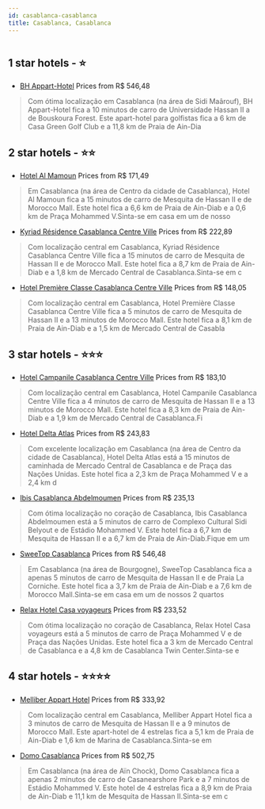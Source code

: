 ```yaml
---
id: casablanca-casablanca
title: Casablanca, Casablanca
---
```


<center><img src="https://i.travelapi.com/hotels/23000000/22500000/22490400/22490398/49738503_z.jpg" alt="" /></center>


##  1 star hotels - ⭐️

-    [BH Appart-Hotel](https://www.hurb.com/br/aud/https://www.hurb.com/br/hotels/casablanca/bh-appart-hotel-HT-ICWG?cmp=18055) Prices from R$ 546,48
   > Com ótima localização em Casablanca (na área de Sidi Maârouf), BH Appart-Hotel fica a 10 minutos de carro de Universidade Hassan II a de Bouskoura Forest.  Este apart-hotel para golfistas fica a 6 km de Casa Green Golf Club e a 11,8 km de Praia de Ain-Dia

##  2 star hotels - ⭐️⭐️

-    [Hotel Al Mamoun](https://www.hurb.com/br/aud/https://www.hurb.com/br/hotels/casablanca/hotel-al-mamoun-HT-VKSJ?cmp=18055) Prices from R$ 171,49
   > Em Casablanca (na área de Centro da cidade de Casablanca), Hotel Al Mamoun fica a 15 minutos de carro de Mesquita de Hassan II e de Morocco Mall.  Este hotel fica a 6,6 km de Praia de Ain-Diab e a 0,6 km de Praça Mohammed V.Sinta-se em casa em um de nosso
-    [Kyriad Résidence Casablanca Centre Ville](https://www.hurb.com/br/aud/https://www.hurb.com/br/hotels/casablanca/kyriad-residence-casablanca-centre-ville-HT-IAOA?cmp=18055) Prices from R$ 222,89
   > Com localização central em Casablanca, Kyriad Résidence Casablanca Centre Ville fica a 15 minutos de carro de Mesquita de Hassan II e de Morocco Mall.  Este hotel fica a 8,7 km de Praia de Ain-Diab e a 1,8 km de Mercado Central de Casablanca.Sinta-se em c
-    [Hotel Première Classe Casablanca Centre Ville](https://www.hurb.com/br/aud/https://www.hurb.com/br/hotels/casablanca/hotel-premiere-classe-casablanca-centre-ville-HT-25PD?cmp=18055) Prices from R$ 148,05
   > Com localização central em Casablanca, Hotel Première Classe Casablanca Centre Ville fica a 5 minutos de carro de Mesquita de Hassan II e a 13 minutos de Morocco Mall.  Este hotel fica a 8,1 km de Praia de Ain-Diab e a 1,5 km de Mercado Central de Casabla

##  3 star hotels - ⭐️⭐️⭐️

-    [Hotel Campanile Casablanca Centre Ville](https://www.hurb.com/br/aud/https://www.hurb.com/br/hotels/casablanca/hotel-campanile-casablanca-centre-ville-HT-JXM9?cmp=18055) Prices from R$ 183,10
   > Com localização central em Casablanca, Hotel Campanile Casablanca Centre Ville fica a 4 minutos de carro de Mesquita de Hassan II e a 13 minutos de Morocco Mall.  Este hotel fica a 8,3 km de Praia de Ain-Diab e a 1,9 km de Mercado Central de Casablanca.Fi
-    [Hotel Delta Atlas](https://www.hurb.com/br/aud/https://www.hurb.com/br/hotels/casablanca/hotel-delta-atlas-HT-98NY?cmp=18055) Prices from R$ 243,83
   > Com excelente localização em Casablanca (na área de Centro da cidade de Casablanca), Hotel Delta Atlas está a 15 minutos de caminhada de Mercado Central de Casablanca e de Praça das Nações Unidas.  Este hotel fica a 2,3 km de Praça Mohammed V e a 2,4 km d
-    [Ibis Casablanca Abdelmoumen](https://www.hurb.com/br/aud/https://www.hurb.com/br/hotels/casablanca/ibis-casablanca-abdelmoumen-HT-PWO5?cmp=18055) Prices from R$ 235,13
   > Com ótima localização no coração de Casablanca, Ibis Casablanca Abdelmoumen está a 5 minutos de carro de Complexo Cultural Sidi Belyout e de Estádio Mohammed V.  Este hotel fica a 6,7 km de Mesquita de Hassan II e a 6,7 km de Praia de Ain-Diab.Fique em um
-    [SweeTop Casablanca](https://www.hurb.com/br/aud/https://www.hurb.com/br/hotels/casablanca/sweetop-casablanca-HT-796A?cmp=18055) Prices from R$ 546,48
   > Em Casablanca (na área de Bourgogne), SweeTop Casablanca fica a apenas 5 minutos de carro de Mesquita de Hassan II e de Praia La Corniche.  Este hotel fica a 3,7 km de Praia de Ain-Diab e a 7,6 km de Morocco Mall.Sinta-se em casa em um de nossos 2 quartos
-    [Relax Hotel Casa voyageurs](https://www.hurb.com/br/aud/https://www.hurb.com/br/hotels/casablanca/relax-hotel-casa-voyageurs-HT-WE9C?cmp=18055) Prices from R$ 233,52
   > Com ótima localização no coração de Casablanca, Relax Hotel Casa voyageurs está a 5 minutos de carro de Praça Mohammed V e de Praça das Nações Unidas.  Este hotel fica a 3 km de Mercado Central de Casablanca e a 4,8 km de Casablanca Twin Center.Sinta-se e

##  4 star hotels - ⭐️⭐️⭐️⭐️

-    [Melliber Appart Hotel](https://www.hurb.com/br/aud/https://www.hurb.com/br/hotels/casablanca/melliber-appart-hotel-HT-OVGK?cmp=18055) Prices from R$ 333,92
   > Com localização central em Casablanca, Melliber Appart Hotel fica a 3 minutos de carro de Mesquita de Hassan II e a 9 minutos de Morocco Mall.  Este apart-hotel de 4 estrelas fica a 5,1 km de Praia de Ain-Diab e 1,6 km de Marina de Casablanca.Sinta-se em 
-    [Domo Casablanca](https://www.hurb.com/br/aud/https://www.hurb.com/br/hotels/casablanca/domo-casablanca-HT-A6SM?cmp=18055) Prices from R$ 502,75
   > Em Casablanca (na área de Aïn Chock), Domo Casablanca fica a apenas 2 minutos de carro de Casanearshore Park e a 7 minutos de Estádio Mohammed V.  Este hotel de 4 estrelas fica a 8,9 km de Praia de Ain-Diab e 11,1 km de Mesquita de Hassan II.Sinta-se em c
